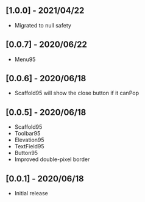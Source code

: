 ## [1.0.0] - 2021/04/22

- Migrated to null safety

## [0.0.7] - 2020/06/22

- Menu95

## [0.0.6] - 2020/06/18

- Scaffold95 will show the close button if it canPop

## [0.0.5] - 2020/06/18

- Scaffold95
- Toolbar95
- Elevation95
- TextField95
- Button95
- Improved double-pixel border

## [0.0.1] - 2020/06/18

- Initial release
